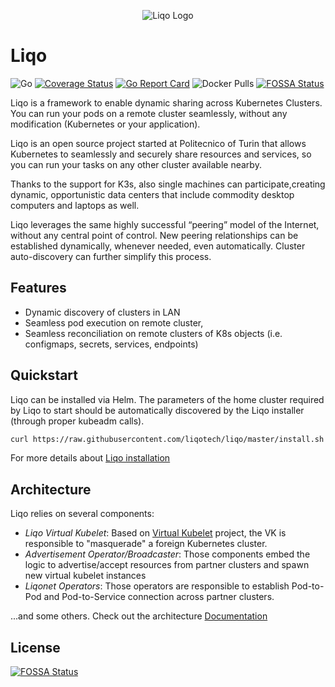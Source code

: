 <p align="center">
<img alt="Liqo Logo" src="https://doc.liqo.io/images/logo-liqo-blue.svg" />
</p>

# Liqo

![Go](https://github.com/liqotech/liqo/workflows/Go/badge.svg) 
[![Coverage Status](https://coveralls.io/repos/github/liqotech/liqo/badge.svg?branch=master)](https://coveralls.io/github/liqotech/liqo?branch=master)
[![Go Report Card](https://goreportcard.com/badge/github.com/liqotech/liqo)](https://goreportcard.com/report/github.com/liqotech/liqo)
![Docker Pulls](https://img.shields.io/docker/pulls/liqo/virtual-kubelet?label=Liqo%20vkubelet%20pulls)
[![FOSSA Status](https://app.fossa.com/api/projects/git%2Bgithub.com%2Fliqotech%2Fliqo.svg?type=shield)](https://app.fossa.com/projects/git%2Bgithub.com%2Fliqotech%2Fliqo?ref=badge_shield)

Liqo is a framework to enable dynamic sharing across Kubernetes Clusters. You can run your pods on a remote cluster
seamlessly, without any modification (Kubernetes or your application). 

Liqo is an open source project started at Politecnico of Turin that allows Kubernetes to seamlessly and securely share resources and services, so you can run your tasks on any other cluster available nearby.

Thanks to the support for K3s, also single machines can participate,creating dynamic, opportunistic data centers that include commodity desktop computers and laptops as well.

Liqo leverages the same highly successful “peering” model of the Internet, without any central point of control. New peering relationships can be established dynamically, whenever needed, even automatically. Cluster auto-discovery can further simplify this process.

## Features

* Dynamic discovery of clusters in LAN
* Seamless pod execution on remote cluster,
* Seamless reconciliation on remote clusters of K8s objects (i.e. configmaps, secrets, services, endpoints)

## Quickstart

Liqo can be installed via Helm.
The parameters of the home cluster required by Liqo to start should be automatically discovered by the Liqo installer 
(through proper kubeadm calls).

```bash
curl https://raw.githubusercontent.com/liqotech/liqo/master/install.sh | bash
```

For more details about [Liqo installation](https://doc.liqo.io/user/gettingstarted/install)

## Architecture

Liqo relies on several components:

* *Liqo Virtual Kubelet*: Based on [Virtual Kubelet](https://github.com/virtual-kubelet/virtual-kubelet) project, the VK
 is responsible to "masquerade" a foreign Kubernetes cluster.
* *Advertisement Operator/Broadcaster*: Those components embed the logic to advertise/accept resources from partner
 clusters and spawn new virtual kubelet instances
* *Liqonet Operators*: Those operators are responsible to establish Pod-to-Pod and Pod-to-Service connection across 
partner clusters.

...and some others. Check out the architecture [Documentation](https://doc.liqo.io/architecture/)


## License
[![FOSSA Status](https://app.fossa.com/api/projects/git%2Bgithub.com%2Fliqotech%2Fliqo.svg?type=large)](https://app.fossa.com/projects/git%2Bgithub.com%2Fliqotech%2Fliqo?ref=badge_large)